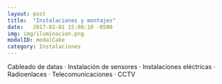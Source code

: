 ```yaml
---
layout: post
title:  "Instalaciones y montajes"
date:   2017-02-01 15:08:10 -0500
img: img/iluminacion.png
modalID: modalCake
category: Instalaciones
---
```


Cableado de datas · Instalación de sensores · Instalaciones eléctricas · Radioenlaces · Telecomunicaciones · CCTV
